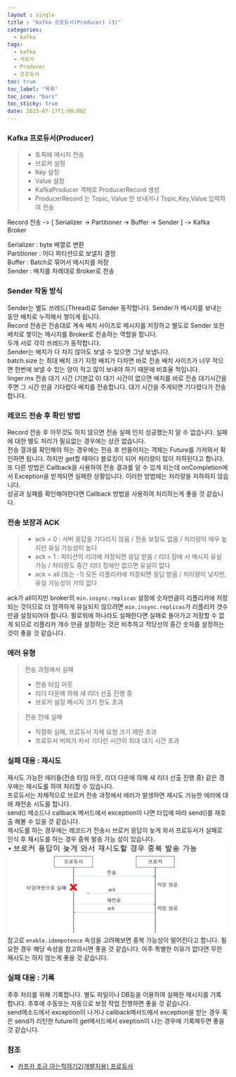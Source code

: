 ```yaml
---
layout : single
title : "Kafka 프로듀서(Producer) (3)"
categories:
  - kafka
tags:
  - kafka
  - 카프카
  - Producer
  - 프로듀서
toc: true
toc_label: "목록"
toc_icon: "bars"
toc_sticky: true
date: 2023-07-17T1:00:00Z
---
```


### Kafka 프로듀서(Producer)

> - 토픽에 메시지 전송
> - 브로커 설정 
> - Key 설정
> - Value 설정
> - KafkaProducer 객체로 ProducerRecord 생성
> - ProducerRecord 는 Topic, Value 만 보내거나 Topic,Key,Value 입력하여 전송

Record 전송 -> [ Serializer -> Partitioner -> Buffer -> Sender ] -> Kafka Broker 

Serializer : byte 배열로 변환    
Partitioner : 어디 파티션으로 보낼지 결정    
Buffer : Batch로 묶어서 메시지를 저장    
Sender : 배치를 차례대로 Broker로 전송    

### Sender 작동 방식 
Sender는 별도 쓰레드(Thread)로 Sender 동작합니다. Sender가 메시지를 보내는 동안 배치로 누적해서 쌓이게 됩니다.   
Record 전송은 전송대로 계속 배치 사이즈로 메시지를 저장하고 별도로 Sender 또한 배치로 쌓이는 메시지를 Broker로 전송하는 역할을 합니다.   
두개 서로 각각 쓰레드가 동작합니다.   
Sender는 배치가 다 차지 않아도 보낼 수 있으면 그냥 보냅니다.   
batch.size 는 최대 배치 크기 지정 배치가 다차면 바로 전송 배치 사이즈가 너무 작으면 한번에 보낼 수 있는 양이 적고 많이 보내야 하기 때문에 비효율 적입니다.  
linger.ms 전송 대기 시간 (기본값 0) 대기 시간이 없으면 배치를 바로 전송 대기시간을 주면 그 시간 만큼 기다렸다 배치를 전송합니다. 대기 시간을 주게되면 기다렸다가 전송합니다.   


### 레코드 전송 후 확인 방법    
Record 전송 후 아무것도 하지 않으면 전송 실패 인지 성공했는지 알 수 없습니다. 실패에 대한 별도 처리가 필요없는 경우에는 상관 없습니다.   
전송 결과를 확인해야 하는 경우에는 전송 후 만들어지는 객체는 Future를 가져와서 확인하면 됩니다. 하지만 get할 때마다 블로킹이 되어 처리량이 많이 저하된다고 합니다.   
또 다른 방법은 Callback을 사용하여 전송 결과를 알 수 있게 되는데 onCompletion에서 Exception을 받게되면 실패한 상황입니다. 이러한 방법에는 처리량을 저하하지 않습니다.  
성공과 실패를 확인해야한다면 Callback 방법을 사용하여 처리하는게 좋을 것 같습니다.   

### 전송 보장과 ACK
> - ack = 0 : 서버 응답을 기다리지 않음 / 전송 보장도 없음 / 처리량이 매우 높지만 유실 가능성이 높다 
> - ack = 1 : 파티션의 리더에 저장되면 응답 받음 / 리더 장애 시 메시지 유실 가능 / 처리량도 중간 리더 장애만 없으면 유실이 없다 
> - ack = all (또는 -1) 모든 리플리카에 저장되면 응답 받음 / 처리량이 낮지만, 유실 가능성이 거의 없다 

ack가 all이지만 broker의 `min.insync.replicas` 설정에 숫자만큼이 리플리카에 저장되는 것이므로 더 엄격하게 유실되지 않으려면 
`min.insync.replicas`가 리플리카 갯수만큼 설정되어야 합니다. 팔로워에 하나라도 실패한다면 실패로 돌아가고 저장할 수 없게 되므로 
리플리카 개수 만큼 설정하는 것은 비추하고 적당선의 중간 숫자를 설정하는 것이 좋을 것 같습니다.   

### 에러 유형
> 전송 과정에서 실패
> - 전송 타임 아웃
> - 리더 다운에 의해 새 리더 선출 진행 중
> - 브로커 설정 메시지 크기 한도 초과

> 전송 전에 실패 
> - 직렬화 실패, 프로듀서 자체 요청 크기 제한 초과
> - 프로듀서 버퍼가 차서 기다린 시간이 최대 대기 시간 초과 

### 실패 대응 : 재시도
재시도 가능한 에러들(전송 타임 아웃, 리더 다운에 의해 새 리더 선출 진행 중) 같은 경우에는 재시도를 하여 처리할 수 있습니다.   
프로듀서는 자체적으로 브로커 전송 과정에서 에러가 발생하면 재시도 가능한 에러에 대래 재전송 시도를 합니다.   
send() 메소드나 callback 메서드에서 exception이 나면 타입에 따라 send()를 재호출 해볼 수 있을 것 같습니다.   
재시도를 하는 경우에는 레코드가 전송시 브로커 응답이 늦게 와서 프로듀서가 실패로 인식 후 재시도를 하는 경우 중복 발송 가능 성이 있습니다. 
![img.png](/assets/images/2307/13-1.png#center)
참고로 `enable.idempotence` 속성을 고려해보면 중복 가능성이 떨어진다고 합니다. 필요한 경우 해당 속성을 참고하시면 좋을 것 같습니다.
아주 특별한 이유가 없다면 무한 재시도는 하지 않는게 좋을 것 같습니다.

### 실패 대응 : 기록 
추후 처리를 위해 기록합니다. 별도 파일이나 DB등을 이용하여 실패한 메시지를 기록 합니다. 추후에 수동또는 자동으로 보정 작업 진행하면 좋을 것 같습니다.   
send메소드에서 exception이 나거나 callback메서드에서 exception을 받는 경우 혹은 send가 리턴한 future의 get메서드에서 exeption이 나는 경우에 기록해두면 좋을 것 같습니다.

### 참조
- [카프카 조금 아는척하기2(개발자용) 프로듀서](https://www.youtube.com/watch?v=geMtm17ofPY)  
